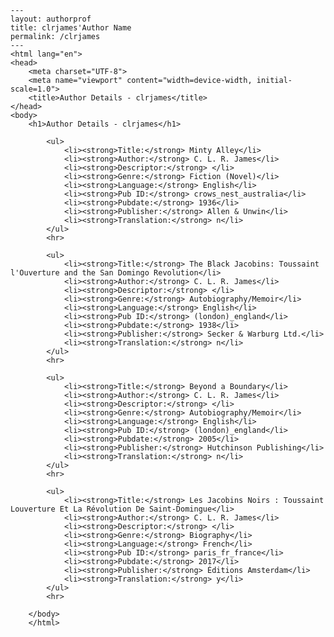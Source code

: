 
    ---
    layout: authorprof
    title: clrjames'Author Name 
    permalink: /clrjames
    ---
    <html lang="en">
    <head>
        <meta charset="UTF-8">
        <meta name="viewport" content="width=device-width, initial-scale=1.0">
        <title>Author Details - clrjames</title>
    </head>
    <body>
        <h1>Author Details - clrjames</h1>
        
            <ul>
                <li><strong>Title:</strong> Minty Alley</li>
                <li><strong>Author:</strong> C. L. R. James</li>
                <li><strong>Descriptor:</strong> </li>
                <li><strong>Genre:</strong> Fiction (Novel)</li>
                <li><strong>Language:</strong> English</li>
                <li><strong>Pub ID:</strong> crows_nest_australia</li>
                <li><strong>Pubdate:</strong> 1936</li>
                <li><strong>Publisher:</strong> Allen & Unwin</li>
                <li><strong>Translation:</strong> n</li>
            </ul>
            <hr>
            
            <ul>
                <li><strong>Title:</strong> The Black Jacobins: Toussaint l'Ouverture and the San Domingo Revolution</li>
                <li><strong>Author:</strong> C. L. R. James</li>
                <li><strong>Descriptor:</strong> </li>
                <li><strong>Genre:</strong> Autobiography/Memoir</li>
                <li><strong>Language:</strong> English</li>
                <li><strong>Pub ID:</strong> (london)_england</li>
                <li><strong>Pubdate:</strong> 1938</li>
                <li><strong>Publisher:</strong> Secker & Warburg Ltd.</li>
                <li><strong>Translation:</strong> n</li>
            </ul>
            <hr>
            
            <ul>
                <li><strong>Title:</strong> Beyond a Boundary</li>
                <li><strong>Author:</strong> C. L. R. James</li>
                <li><strong>Descriptor:</strong> </li>
                <li><strong>Genre:</strong> Autobiography/Memoir</li>
                <li><strong>Language:</strong> English</li>
                <li><strong>Pub ID:</strong> (london)_england</li>
                <li><strong>Pubdate:</strong> 2005</li>
                <li><strong>Publisher:</strong> Hutchinson Publishing</li>
                <li><strong>Translation:</strong> n</li>
            </ul>
            <hr>
            
            <ul>
                <li><strong>Title:</strong> Les Jacobins Noirs : Toussaint Louverture Et La Révolution De Saint-Domingue</li>
                <li><strong>Author:</strong> C. L. R. James</li>
                <li><strong>Descriptor:</strong> </li>
                <li><strong>Genre:</strong> Biography</li>
                <li><strong>Language:</strong> French</li>
                <li><strong>Pub ID:</strong> paris_fr_france</li>
                <li><strong>Pubdate:</strong> 2017</li>
                <li><strong>Publisher:</strong> Éditions Amsterdam</li>
                <li><strong>Translation:</strong> y</li>
            </ul>
            <hr>
            
        </body>
        </html>
        